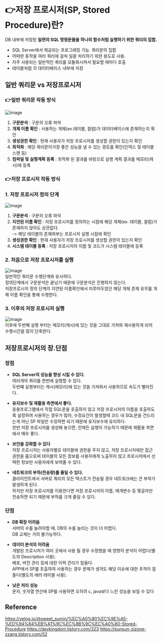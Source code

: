 # 👉저장 프로시저(SP, Stored Procedure)란?
DB 내부에 저장된 **일련의 SQL 명령문들을 하나의 함수처럼 실행하기 위한 쿼리의 집합.** <br>

- SQL Server에서 제공되는 프로그래밍 기능. 쿼리문의 집합
- 어떠한 동작을 여러 쿼리에 걸쳐 일괄 처리하기 위한 용도로 사용.
- 자주 사용되는 일반적인 쿼리를 모듈화시켜서 필요할 때마다 호출
- 테이블처럼 각 데이터베이스 내부에 저장


## 일반 쿼리문 vs 저장프로시저
### 👉일반 쿼리문 작동 방식
![image](https://github.com/user-attachments/assets/b34bf264-3f91-4ae8-b405-fe3047e12556)
<br/>
1) **구문분석** : 구문의 오류 파악
2) **개체 이름 확인** : 사용하는 개체(ex.테이블, 컬럼)가 데이터베이스에 존재하는지 확인 
3) **생성권한 확인** : 현재 사용자가 저장 프로시저를 생성할 권한이 있는지 확인
4) **최적화** : 해당 쿼리문이가장 좋은 성능을 낼 수 있는 경로를 확인(인덱스 및 테이블 스캔 등)
5) **컴파일 및 실행계획 등록** : 최적화 된 결과를 바탕으로 실행 계획 결과를 메모리(캐시)에 등록    

### 👉저장 프로시저 작동 방식
### 1. 저장 프로시저 정의 단계
![image](https://github.com/user-attachments/assets/75b411e6-32ba-4f74-a798-0611df5eaf63)
<br/>
1) **구문분석** : 구문의 오류 파악
2) **지연된 이름 확인** : 저장 프로시저를 정의하는 시점에 해당 개체(ex. 테이블, 컬럼)가 존재하지 않아도 상관없다.<br/>
-> 해당 테이블의 존재여부는 프로시저 실행 시점에 확인
3) **생성권한 확인** : 현재 사용자가 저장 프로시저를 생성할 권한이 있는지 확인
4) **시스템 테이블 등록** : 저장 프로시저의 이름 및 코드가 시스템 테이블에 등록

### 2. 처음으로 저장 프로시저를 실행
![image](https://github.com/user-attachments/assets/7761d9ad-41e7-49cd-9078-90fd66a8588a)
<br/>
일반적인 쿼리문 수행단계와 유사하다. <br/>
정의단계에서 구문분석은 끝났기 때문에 구문분석은 진행하지 않는다.<br/>
저장프로시저 정의 단계의 지연된 이름확인에서 미루어두었던 해당 개체 존재 유무를 개체 이름 확인을 통해 수행한다.

### 3. 이후의 저장 프로시저 실행
![image](https://github.com/user-attachments/assets/3a12754e-03e5-4e2d-93ac-ece952bda80f)
<br/>
이후에 두번째 실행 부터는 메모리(캐시)에 있는 것을 그대로 가져와 재사용하게 되어 수행시간을 많이 단축한다.



## 저장프로시저의 장.단점
### 장점
- **SQL Server의 성능을 향상 시킬 수 있다.** <br/>
여러개의 쿼리를 한번에 실행할 수 있다.<br/>
두번째 실행부터는 캐시(메모리)에 있는 것을 가져와서 사용하므로 속도가 빨라진다. <br/>

- **유지보수 및 재활용 측면에서 좋다.** <br/>
응용프로그램에서 직접 SQL문을 호출하지 않고 저장 프로시저의 이름을 호출하도록 설정하여 사용하는 경우가 많아, 수정요건이 발생할때 코드 내 SQL문을 건드리는게 아닌 SP 파일만 수정하면 되기 때문에 유지보수에 유리하다.<br/>
한번 저장 프로시저를 생성해 놓으면, 언제든 실행이 가능하기 때문에 재활용 측면에서 매우 좋다.<br/>

- **보안을 강화할 수 있다** <br/>
저장 프로시저는 사용자별로 테이블에 권한을 주지 않고, 저장 프로시저에만 접근 권한을 줌으로써 테이블의 모든 정보를 사용자에게 노출하지 않고 프로시저에서 선택한 정보만 사용자에게 보여줄 수 있다.<br/>

- **네트워크의 부하(전송량)를 줄일 수 있다.** <br/>
클라이언트에서 서버로 쿼리의 모든 텍스트가 전송될 경우 네트워크에는 큰 부하가 발생하게 된다.<br/>
하지만 저장 프로시저를 이용한다면 저장 프로시저의 이름, 매개변수 등 몇글자만 전송하면 되기 때문에 부하를 크게 줄일 수 있다.<br/>


### 단점
- **DB 확장 어려움** <br/>
서버의 수를 늘려야할 때, DB의 수를 늘리는 것이 더 어렵다.<br/>
DB 교체는 거의 불가능하다.<br/>

- **데이터 분석의 어려움** <br/>
개발된 프로시저가 여러 곳에서 사용 될 경우 수정했을 때 영향의 분석이 어렵다(별도의 Description 사용).<br/>
배포, 버전 관리 등에 대한 이력 관리가 힘들다.<br/>
APP에서 SP를 호출하여 사용하는 경우 문제가 생겨도 해당 이슈에 대한 추적이 힘들다(별도의 에러 테이블 사용).<br/>

- **낮은 처리 성능** <br/>
문자, 숫자열 연산에 SP를 사용하면 오히려 c, java보다 느린 성능을 보일 수 있다<br/>




## Reference
https://velog.io/@sweet_sumin/%EC%A0%80%EC%9E%A5-%ED%94%84%EB%A1%9C%EC%8B%9C%EC%A0%80-Stored-Procedure
https://devkingdom.tistory.com/323
https://eunsun-zizone-zzang.tistory.com/52
